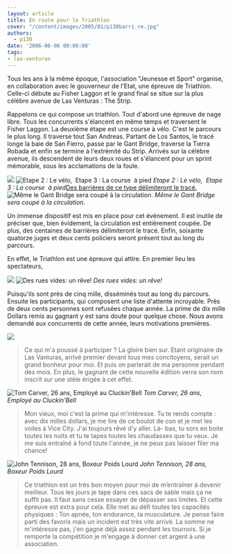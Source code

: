 ```yaml
---
layout: article
title: En route pour le Triathlon
cover: "/content/images/2005/01/p130barri_re.jpg"
authors:
  - p130
date: '2006-06-06 00:00:00'
tags:
- las-venturas
---
```


Tous les ans à la même époque, l'association "Jeunesse et Sport" organise, en collaboration avec le gouverneur de l'Etat, une épreuve de Triathlon. Celle-ci débute au Fisher Laggon et le grand final se situe sur la plus célèbre avenue de Las Venturas :&nbsp;The Strip.

Rappelons ce qui compose un triathlon. Tout d'abord une épreuve de nage libre. Tous les concurrents&nbsp;s'élancent en même temps et traversent le Fisher Laggon. La deuxième étape est une course&nbsp;à vélo.&nbsp;C'est le parcours le plus long. Il traverse tout San Andreas. Partant de Los&nbsp;Santos, le tracé longe la&nbsp;baie de San&nbsp;Fierro, passe par le Gant Bridge, traverse la Tierra Robada et enfin se termine à l'extrémité du Strip. Arrivés sur la célèbre avenue, ils descendent de leurs deux roues et s'élancent pour un sprint mémorable, sous les acclamations de la foule.

![](/content/images/2005/01/p130v_lo.jpg)
![Etape 2 : Le vélo,  Etape 3 : La course  à pied](/content/images/2005/01/p130apied.jpg)
_Etape 2 : Le vélo,  Etape 3 : La course  à pied_[Des barrières de ce type délimiteront le tracé.](/content/images/2005/01/p130barri_re.jpg)
![Même le Gant Bridge sera coupé à la circulation.](/content/images/2005/01/sansvoiture3.jpg)
_Même le Gant Bridge sera coupé à la circulation._

Un immense dispositif est mis en place pour cet événement. Il est inutile de préciser que, bien évidement, la circulation est entièrement coupée. De plus, des centaines de barrières délimiteront le tracé. Enfin, soixante quatorze juges et deux cents policiers seront présent tout au long du parcours.

En effet, le Triathlon est une épreuve qui attire. En premier lieu les spectateurs,

![](/content/images/2005/01/sansvoiture.jpg)
![Des rues vides: un rêve!](/content/images/2005/01/sansvoiture2.jpg)
_Des rues vides: un rêve!_

Puisqu'ils sont près de cinq mille, disséminés tout au long du parcours. Ensuite les participants, qui composent une liste d'attente incroyable. Près de deux cents personnes sont refusées chaque année. La prime de dix mille Dollars remis au gagnant y est sans doute pour quelque chose. Nous avons demandé aux concurrents de cette année, leurs&nbsp;motivations premières.

![](/content/images/2005/01/p130elvis.jpg)

> Ce qui m'a poussé à participer ? La gloire bien sur. Etant originaire de Las Vanturas, arrivé premier devant tous mes concitoyens, serait un grand bonheur pour moi. Et puis on parlerait de ma personne pendant des mois. En plus, le gagnant de cette nouvelle édition verra son nom inscrit sur une stèle érigée à cet effet.

![Tom Carver, 26 ans, Employé au Cluckin'Bell](/content/images/2005/01/p130bell.jpg)
_Tom Carver, 26 ans, Employé au Cluckin'Bell_

> Mon vieux, moi c'est la prime qui m'intéresse. Tu te rends compte : avec dix milles dollars, je me tire de ce boulot de con et je met les voiles à Vice City. J'ai toujours rêvé d'y aller. Là- bas, tu sors en boite toutes les nuits et tu te tapes toutes les chaudasses que tu veux. Je me suis entraîné à fond toute l'année, je ne peux pas laisser filer ma chance!

![John Tennison, 28 ans, Boxeur Poids Lourd](/content/images/2005/01/p130boxeur.jpg)
_John Tennison, 28 ans, Boxeur Poids Lourd_

> Ce triathlon est un très bon moyen pour moi de m’entraîner à devenir meilleur. Tous les jours je tape dans ces sacs de sable mais ça ne suffit pas. Il faut sans cesse essayer de dépasser ses limites. Et cette épreuve est extra pour cela. Elle met&nbsp;au défi&nbsp;toutes tes capacités physiques : Ton apnée, ton endurance, ta musculature. Je pense faire parti des favoris mais un incident est très vite arrivé. La somme ne m'intéresse pas, j'en gagne déjà assez pendant les tournois. Si je remporte la compétition je m'engage à donner cet argent à une association.